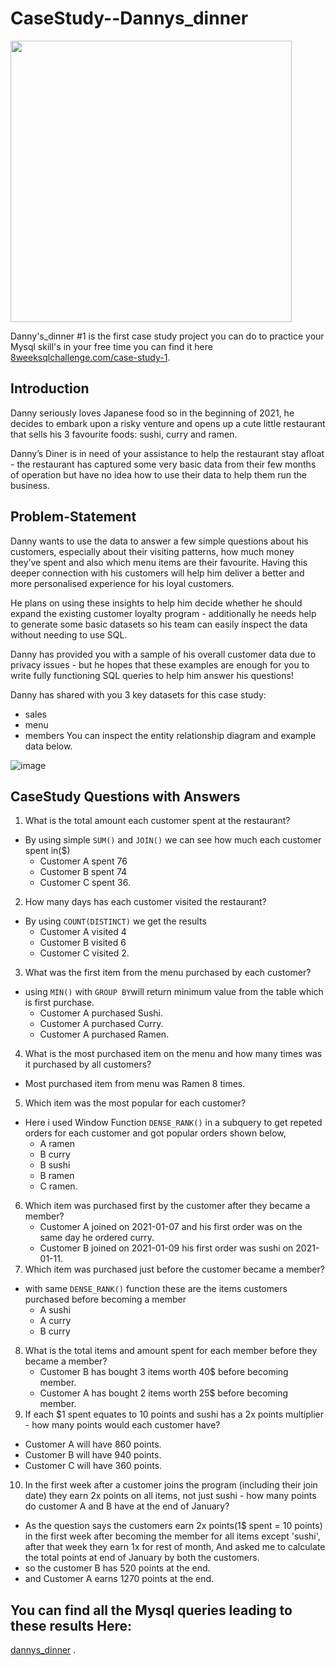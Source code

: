 # CaseStudy--Dannys_dinner

<img src="https://user-images.githubusercontent.com/95043221/191195617-b433b2c7-8257-4377-880c-f4b5517cc90d.png" width="450">


Danny's_dinner #1 is the first case study project you can do to practice your Mysql skill's in your free time you can find it here [8weeksqlchallenge.com/case-study-1](https://8weeksqlchallenge.com/case-study-1/).

## Introduction
Danny seriously loves Japanese food so in the beginning of 2021, he decides to embark upon a risky venture and opens up a cute little restaurant that sells his 3 favourite foods: sushi, curry and ramen.

Danny’s Diner is in need of your assistance to help the restaurant stay afloat - the restaurant has captured some very basic data from their few months of operation but have no idea how to use their data to help them run the business.

## Problem-Statement
Danny wants to use the data to answer a few simple questions about his customers, especially about their visiting patterns, how much money they’ve spent and also which menu items are their favourite. Having this deeper connection with his customers will help him deliver a better and more personalised experience for his loyal customers.

He plans on using these insights to help him decide whether he should expand the existing customer loyalty program - additionally he needs help to generate some basic datasets so his team can easily inspect the data without needing to use SQL.

Danny has provided you with a sample of his overall customer data due to privacy issues - but he hopes that these examples are enough for you to write fully functioning SQL queries to help him answer his questions!

Danny has shared with you 3 key datasets for this case study:

* sales
* menu
* members
You can inspect the entity relationship diagram and example data below.

![image](https://user-images.githubusercontent.com/95043221/191195378-42db0fd5-79d7-40a8-aa66-c4563d9e98d8.png)

## CaseStudy Questions with Answers

1. What is the total amount each customer spent at the restaurant?
 * By using simple `SUM()` and `JOIN()` we can see how much each customer spent in($)
   * Customer A spent 76
   * Customer B spent 74
   * Customer C spent 36.
2. How many days has each customer visited the restaurant?
 * By using `COUNT(DISTINCT)` we get the results
   * Customer A visited 4
   * Customer B visited 6
   * Customer C visited 2.
3. What was the first item from the menu purchased by each customer?
 * using `MIN()` with `GROUP BY`will return minimum value from the table which is first purchase.
   * Customer A purchased Sushi.
   * Customer A purchased Curry.
   * Customer A purchased Ramen.
4. What is the most purchased item on the menu and how many times was it purchased by all customers?
 * Most purchased item from menu was Ramen 8 times.
5. Which item was the most popular for each customer?
 * Here i used Window Function `DENSE_RANK()` in a subquery to get repeted orders for each customer and got popular orders shown below,
   * A	ramen
   * B	curry
   * B	sushi
   * B	ramen
   * C	ramen.
6. Which item was purchased first by the customer after they became a member?
   * Customer A	joined on 2021-01-07 and his first order was on the same day he ordered curry.
   * Customer B	joined on 2021-01-09 his first order was sushi on	2021-01-11.
7. Which item was purchased just before the customer became a member?
 * with same `DENSE_RANK()` function these are the items customers purchased before becoming a member
   * A	sushi
   * A	curry
   * B	curry
8. What is the total items and amount spent for each member before they became a member?
   * Customer B	has bought 3 items worth	40$ before becoming member.
   * Customer A	has bought 2 items worth 25$ before becoming member.
9. If each $1 spent equates to 10 points and sushi has a 2x points multiplier - how many points would each customer have?
  * Customer A	will have 860 points.
  * Customer B	will have 940 points.
  * Customer C	will have 360 points.
10. In the first week after a customer joins the program (including their join date) they earn 2x points on all items, not just sushi - how many points do customer A and B have at the end of January?
 * As the question says the customers earn 2x points(1$ spent = 10 points) in the first week after becoming the member for all items except 'sushi', after that week they earn 1x for rest of month, And asked me to calculate the total points at end of January by both the customers.
  * so the customer B	has 520 points at the end.
  * and Customer A earns 1270 points at the end.
  
## You can find all the Mysql queries leading to these results Here:
[dannys_dinner](Dannys_dinner_query_file.sql) .

